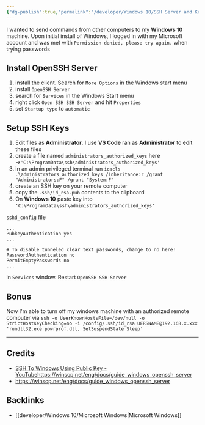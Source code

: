 ```yaml
---
{"dg-publish":true,"permalink":"/developer/Windows 10/SSH Server and Key Login/","dgPassFrontmatter":true}
---
```


I wanted to send commands from other computers to my **Windows 10** machine. Upon initial install of Windows, I logged in with my Microsoft account and was met with `Permission denied, please try again.` when trying passwords

## Install OpenSSH Server
1. install the client. Search for `More Options` in the Windows start menu
2. install `OpenSSH Server`
3. search for `Services` in the Windows Start menu
4. right click `Open SSH SSH Server` and hit `Properties`
5. set `Startup type` to `automatic`

## Setup SSH Keys
1. Edit files as **Administrator**. I use **VS Code** ran as **Administrator** to edit these files
2. create a file named `administrators_authorized_keys` here →`'C:\ProgramData\ssh\administrators_authorized_keys'`
3. in an admin privileged terminal run `icacls .\administrators_authorized_keys /inheritance:r /grant "Administrators:F" /grant "System:F"`
4. create an SSH key on your remote computer
5. copy the `.ssh/id_rsa.pub` contents to the clipboard
6. On **Windows 10** paste key into `'C:\ProgramData\ssh\administrators_authorized_keys'`

`sshd_config` file
```shell
...
PubkeyAuthentication yes
...

# To disable tunneled clear text passwords, change to no here!
PasswordAuthentication no
PermitEmptyPasswords no
...
```

in `Services` window. Restart `OpenSSH SSH Server` 

## Bonus
Now I'm able to turn off my windows machine with an authorized remote computer via
`ssh -o UserKnownHostsFile=/dev/null -o StrictHostKeyChecking=no -i /config/.ssh/id_rsa UERSNAME@192.168.x.xxx 'rundll32.exe powrprof.dll, SetSuspendState Sleep'`

---
## Credits
- [SSH To Windows Using Public Key - YouTube](https://www.youtube.com/watch?v=Wx7WPDnwcDg)https://winscp.net/eng/docs/guide_windows_openssh_server
- https://winscp.net/eng/docs/guide_windows_openssh_server


## Backlinks
- [[developer/Windows 10/Microsoft Windows\|Microsoft Windows]]